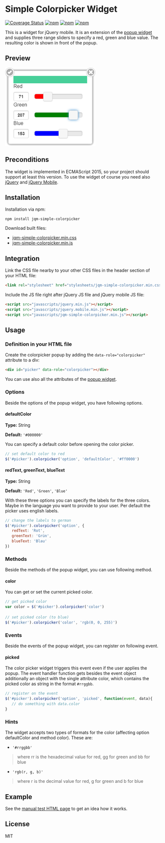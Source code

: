 # Simple Colorpicker Widget

[![Coverage Status](https://coveralls.io/repos/github/Vertumnus/jqm-simple-colorpicker/badge.svg?branch=master)](https://coveralls.io/github/Vertumnus/jqm-simple-colorpicker?branch=master)
[![npm](https://img.shields.io/npm/dt/jqm-simple-colorpicker.svg)](https://www.npmjs.com/package/jqm-simple-colorpicker)
[![npm](https://img.shields.io/npm/v/jqm-simple-colorpicker.svg)](https://www.npmjs.com/package/jqm-simple-colorpicker)
[![npm](https://img.shields.io/npm/l/jqm-simple-colorpicker.svg)](https://www.npmjs.com/package/jqm-simple-colorpicker)

This is a widget for jQuery mobile. It is an extension of the [popup widget](http://api.jquerymobile.com/popup/) 
and supplies three range sliders to specify a red, green and blue value. 
The resulting color is shown in front of the popup.

## Preview
![Colorpicker Popup](preview.png)

## Preconditions
The widget is implemented in ECMAScript 2015, so your project should support
at least this version.
To use the widget of course you need also [jQuery](http://jquery.com) and [jQuery Mobile](http://jquerymobile.com).

## Installation
Installation via npm:
```shell
npm install jqm-simple-colorpicker
```

Download built files:
* [jqm-simple-colorpicker.min.css](./bin/jqm-simple-colorpicker.min.css)
* [jqm-simple-colorpicker.min.js](./bin/jqm-simple-colorpicker.min.js)

## Integration
Link the CSS file nearby to your other CSS files in the header section of your HTML file:
```html
<link rel="stylesheet" href="stylesheets/jqm-simple-colorpicker.min.css">
```

Include the JS file right after jQuery JS file and jQuery mobile JS file:
```html
<script src="javascripts/jquery.min.js"></script>
<script src="javascripts/jquery.mobile.min.js"></script>
<script src="javascripts/jqm-simple-colorpicker.min.js"></script>
```

## Usage
### Definition in your HTML file
Create the colorpicker popup by adding the `data-role="colorpicker"` attribute to a div:
```html
<div id="picker" data-role="colorpicker"></div>
```

You can use also all the attributes of the [popup widget](http://api.jquerymobile.com/popup/).

### Options
Beside the options of the popup widget, you have following options.

#### defaultColor
__Type:__ String

__Default:__ `'#000000'`

You can specify a default color before opening the color picker.
```js
// set default color to red
$('#picker').colorpicker('option', 'defaultColor', '#ff0000')
```

#### redText, greenText, blueText
__Type:__ String

__Default:__ `'Red'`, `'Green'`, `'Blue'`

With these three options you can specify the labels for the three colors. 
Maybe in the language you want to provide to your user. Per default the picker uses english labels.
```js
// change the labels to german
$('#picker').colorpicker('option', {
   redText: 'Rot',
   greenText: 'Grün',
   blueText: 'Blau'
})
```

### Methods
Beside the methods of the popup widget, you can use following method.

#### color
You can get or set the current picked color.
```js
// get picked color
var color = $('#picker').colorpicker('color')

// set picked color (to blue)
$('#picker').colorpicker('color', 'rgb(0, 0, 255)')
```

### Events
Beside the events of the popup widget, you can register on following event.

#### picked
The color picker widget triggers this event even if the user applies the popup. 
The event handler function gets besides the event object additionally an object 
with the single attribute color, which contains the picked color as string in the format `#rrggbb`.

```js
// register on the event
$('#picker').colorpicker('option', 'picked', function(event, data){
   // do something with data.color
}
```

### Hints
The widget accepts two types of formats for the color (affecting option defaultColor and method color). These are:
* `'#rrggbb'`
> where rr is the hexadecimal value for red, gg for green and bb for blue
* `'rgb(r, g, b)'`
> where r is the decimal value for red, g for green and b for blue

## Example
See the [manual test HTML page](./test/colorpicker.man.html) to get an idea how it works.

## License
MIT